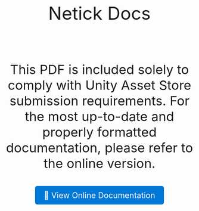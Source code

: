<div style="text-align: center; font-size: 36pt; margin-top: 100px;">
  Netick Docs
</div>

<div style="text-align: center; font-size: 26pt; margin-top: 100px;">
This PDF is included solely to comply with Unity Asset Store submission requirements. For the most up-to-date and properly formatted documentation, please refer to the online version.
</div>

<p style="text-align: center; margin-top: 40px;">
  <a href="https://netick.net/docs/2/articles/getting-started-guide/0-overview.html"
     style="display: inline-block; background-color: #0078D7; color: white; padding: 12px 24px; text-decoration: none; font-size: 16pt; border-radius: 6px;">
    🔗 View Online Documentation
  </a>
</p>